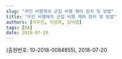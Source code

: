 ```yaml
---
slug: "무인 비행체의 군집 비행 제어 장치 및 방법"
title: "무인 비행체의 군집 비행 제어 장치 및 방법"
authors: [이우진, 이성희, 김덕엽]
tags: [DA]
date: 2018-07-20
---
```


(출원번호: 10-2018-0084855), 2018-07-20
